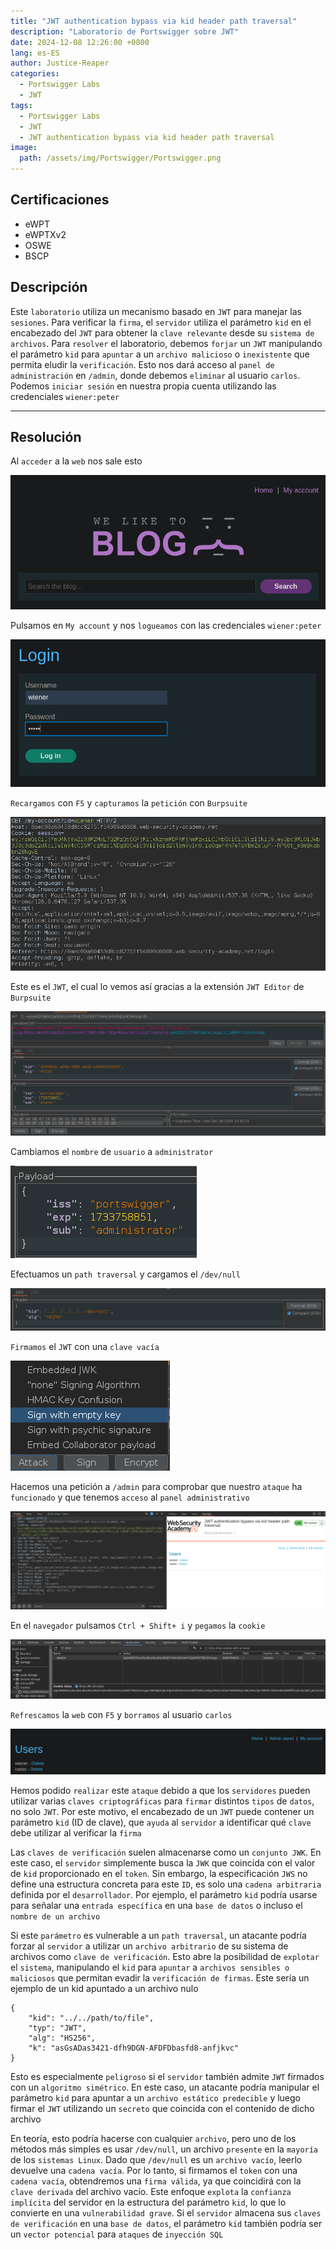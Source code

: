 ```yaml
---
title: "JWT authentication bypass via kid header path traversal"
description: "Laboratorio de Portswigger sobre JWT"
date: 2024-12-08 12:26:00 +0800
lang: es-ES
author: Justice-Reaper
categories:
  - Portswigger Labs
  - JWT
tags:
  - Portswigger Labs
  - JWT
  - JWT authentication bypass via kid header path traversal
image:
  path: /assets/img/Portswigger/Portswigger.png
---
```


## Certificaciones

- eWPT
- eWPTXv2
- OSWE
- BSCP
  
## Descripción

Este `laboratorio` utiliza un mecanismo basado en `JWT` para manejar las `sesiones`. Para verificar la `firma`, el `servidor` utiliza el parámetro `kid` en el encabezado del `JWT` para obtener la `clave relevante` desde su `sistema de archivos`. Para `resolver` el laboratorio, debemos `forjar` un `JWT` manipulando el parámetro `kid` para `apuntar` a un `archivo malicioso` o `inexistente` que permita eludir la `verificación`. Esto nos dará acceso al `panel de administración` en `/admin`, donde debemos `eliminar` al usuario `carlos`. Podemos `iniciar sesión` en nuestra propia cuenta utilizando las credenciales `wiener:peter`

---

## Resolución

Al `acceder` a la `web` nos sale esto

![](/assets/img/JWT-Lab-6/image_1.png)

Pulsamos en `My account` y nos `logueamos` con las credenciales `wiener:peter`

![](/assets/img/JWT-Lab-6/image_2.png)

`Recargamos` con `F5` y `capturamos` la `petición` con `Burpsuite`

![](/assets/img/JWT-Lab-6/image_3.png)

Este es el `JWT`, el cual lo vemos así gracias a la extensión `JWT Editor` de `Burpsuite`

![](/assets/img/JWT-Lab-6/image_4.png)

Cambiamos el `nombre` de `usuario` a `administrator`

![](/assets/img/JWT-Lab-6/image_5.png)

Efectuamos un `path traversal` y cargamos el `/dev/null`

![](/assets/img/JWT-Lab-6/image_6.png)

`Firmamos` el `JWT` con una `clave vacía`

![](/assets/img/JWT-Lab-6/image_7.png)

Hacemos una petición a `/admin` para comprobar que nuestro `ataque` ha `funcionado` y que tenemos `acceso` al `panel administrativo`

![](/assets/img/JWT-Lab-6/image_8.png)

En el `navegador` pulsamos `Ctrl + Shift+ i` y `pegamos` la `cookie`

![](/assets/img/JWT-Lab-6/image_9.png)

`Refrescamos` la `web` con `F5` y `borramos` al usuario `carlos`

![](/assets/img/JWT-Lab-6/image_10.png)

Hemos podido `realizar` este `ataque` debido a que los `servidores` pueden utilizar varias `claves criptográficas` para `firmar` distintos `tipos` de `datos`, no solo `JWT`. Por este motivo, el encabezado de un `JWT` puede contener un parámetro `kid` (ID de clave), que `ayuda` al `servidor` a identificar qué `clave` debe utilizar al verificar la `firma`

Las `claves de verificación` suelen almacenarse como un `conjunto JWK`. En este caso, el `servidor` simplemente busca la `JWK` que coincida con el valor de `kid` proporcionado en el `token`. Sin embargo, la especificación `JWS` no define una estructura concreta para este `ID`, es solo una `cadena arbitraria` definida por el `desarrollador`. Por ejemplo, el parámetro `kid` podría usarse para señalar una `entrada específica` en una `base de datos` o incluso el `nombre de un archivo`

Si este `parámetro` es vulnerable a un `path traversal`, un atacante podría forzar al `servidor` a utilizar un `archivo arbitrario` de su sistema de archivos como `clave de verificación`. Esto abre la posibilidad de `explotar` el `sistema`, manipulando el `kid` para `apuntar` a `archivos sensibles o maliciosos` que permitan evadir la `verificación de firmas`. Este sería un ejemplo de un kid apuntado a un archivo nulo

```
{
    "kid": "../../path/to/file",
    "typ": "JWT",
    "alg": "HS256",
    "k": "asGsADas3421-dfh9DGN-AFDFDbasfd8-anfjkvc"
}
```

Esto es especialmente `peligroso` si el `servidor` también admite `JWT` firmados con un `algoritmo simétrico`. En este caso, un atacante podría manipular el parámetro `kid` para apuntar a un `archivo estático predecible` y luego firmar el `JWT` utilizando un `secreto` que coincida con el contenido de dicho archivo

En teoría, esto podría hacerse con cualquier `archivo`, pero uno de los métodos más simples es usar `/dev/null`, un archivo `presente` en la `mayoría` de los `sistemas Linux`. Dado que `/dev/null` es un `archivo vacío`, leerlo devuelve una `cadena vacía`. Por lo tanto, si firmamos el `token` con una `cadena vacía`, obtendremos una `firma válida`, ya que coincidirá con la `clave derivada` del archivo vacío. Este enfoque `explota` la `confianza implícita` del servidor en la estructura del parámetro `kid`, lo que lo convierte en una `vulnerabilidad grave`. Si el `servidor` almacena sus `claves de verificación` en una `base de datos`, el parámetro `kid` también podría ser un `vector potencial` para `ataques` de `inyección SQL`
